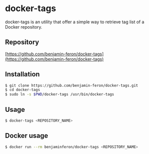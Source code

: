 # docker-tags

docker-tags is an utility that offer a simple way to retrieve tag list of a Docker repository.

## Repository

[https://github.com/benjamin-feron/docker-tags](https://github.com/benjamin-feron/docker-tags)

## Installation
```bash
$ git clone https://github.com/benjamin-feron/docker-tags.git
$ cd docker-tags
$ sudo ln -s $PWD/docker-tags /usr/bin/docker-tags
```

## Usage

```bash
$ docker-tags <REPOSITORY_NAME>
```

## Docker usage

```bash
$ docker run --rm benjaminferon/docker-tags <REPOSITORY_NAME>
```